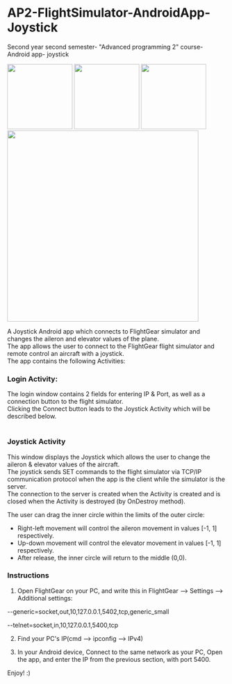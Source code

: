 # AP2-FlightSimulator-AndroidApp-Joystick 
Second year second semester- "Advanced programming 2" course- Android app- joystick

<p float="left">
  <img src="https://user-images.githubusercontent.com/45766976/115511339-685bd480-a289-11eb-8638-d1a011108a6d.jpg" width="150">
  <img src="https://user-images.githubusercontent.com/45766976/115511342-698d0180-a289-11eb-9e3e-70b7b72b76c8.jpg" width="150">
  <img src="https://user-images.githubusercontent.com/45766976/115511328-65f97a80-a289-11eb-9d88-a7dd315bd04d.jpg" width="150">
  <img src="https://user-images.githubusercontent.com/45766976/115225227-83f29e00-a116-11eb-826a-3b7be488072f.png" width="440">
</p>

A Joystick Android app which connects to FlightGear simulator and changes the aileron and elevator values of the plane. <br/>
The app allows the user to connect to the FlightGear flight simulator and remote control an aircraft with a joystick.<br/>
The app contains the following Activities:

### Login Activity:

The login window contains 2 fields for entering IP & Port, as well as a connection button to the flight simulator.<br/>
Clicking the Connect button leads to the Joystick Activity which will be described below.<br/><br/>


### Joystick Activity

This window displays the Joystick which allows the user to change the aileron & elevator values of the aircraft.<br/>
The joystick sends SET commands to the flight simulator via TCP/IP communication protocol when the app is the client while the simulator is the server.<br/>
The connection to the server is created when the Activity is created and is closed when the Activity is destroyed (by OnDestroy method).<br/>

The user can drag the inner circle within the limits of the outer circle: <br/>
* Right-left movement will control the aileron movement in values [-1, 1] respectively.
* Up-down movement will control the elevator movement in values [-1, 1] respectively.
* After release, the inner circle will return to the middle (0,0).<br/>

### Instructions

1. Open FlightGear on your PC, and write this in FlightGear --> Settings --> Additional settings:

--generic=socket,out,10,127.0.0.1,5402,tcp,generic_small
 
--telnet=socket,in,10,127.0.0.1,5400,tcp

2. Find your PC's IP(cmd --> ipconfig --> IPv4)

3. In your Android device, Connect to the same network as your PC, Open the app, and enter the IP from the previous section, with port 5400.

Enjoy! :)
